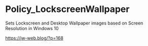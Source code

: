 # Policy_LockscreenWallpaper
Sets Lockscreen and Desktop Wallpaper images based on Screen Resolution in Windows 10

https://jw-web.blog/?p=168
